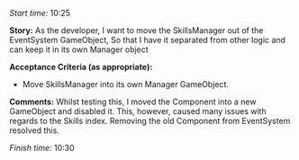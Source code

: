 
*Start time:* 10:25

**Story:** 
As the developer, I want to move the SkillsManager out of the EventSystem GameObject,
So that I have it separated from other logic and can keep it in its own Manager object

**Acceptance Criteria (as appropriate):**
- Move SkillsManager into its own Manager GameObject.

**Comments:** 
Whilst testing this, I moved the Component into a new GameObject and disabled it. This, however, caused many issues with regards to the Skills index. Removing the old Component from EventSystem resolved this.

*Finish time:* 10:30
